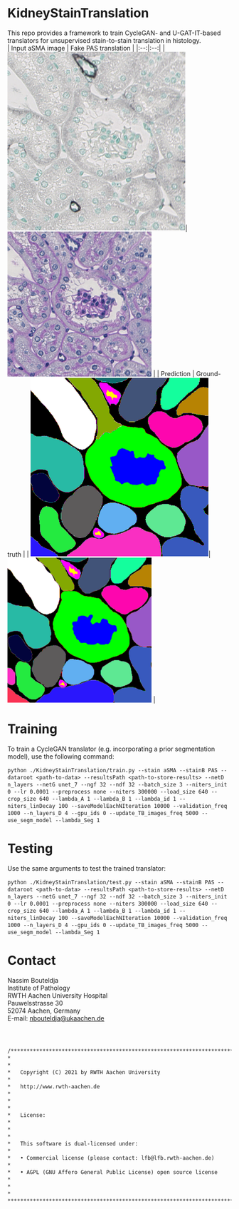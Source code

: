 # KidneyStainTranslation
This repo provides a framework to train CycleGAN- and U-GAT-IT-based translators for unsupervised stain-to-stain translation in histology.
<br>
| Input aSMA image | Fake PAS translation |
|:--:|:--:|
| <img src="https://github.com/NBouteldja/KidneyStainTranslation/blob/main/exemplaryResults/aSMA_image.png?raw=true" width="400">| <img src="https://github.com/NBouteldja/KidneyStainTranslation/blob/main/exemplaryResults/fakePAS_translation.png?raw=true" width="324"> |
| Prediction | Ground-truth |
| <img src="https://github.com/NBouteldja/KidneyStainTranslation/blob/main/exemplaryResults/prediction.png?raw=true" width="400">| <img src="https://github.com/NBouteldja/KidneyStainTranslation/blob/main/exemplaryResults/groundtruth.png?raw=true" width="324"> |

# Training
To train a CycleGAN translator (e.g. incorporating a prior segmentation model), use the following command:
```
python ./KidneyStainTranslation/train.py --stain aSMA --stainB PAS --dataroot <path-to-data> --resultsPath <path-to-store-results> --netD n_layers --netG unet_7 --ngf 32 --ndf 32 --batch_size 3 --niters_init 0 --lr 0.0001 --preprocess none --niters 300000 --load_size 640 --crop_size 640 --lambda_A 1 --lambda_B 1 --lambda_id 1 --niters_linDecay 100 --saveModelEachNIteration 10000 --validation_freq 1000 --n_layers_D 4 --gpu_ids 0 --update_TB_images_freq 5000 --use_segm_model --lambda_Seg 1
```

# Testing
Use the same arguments to test the trained translator:
```
python ./KidneyStainTranslation/test.py --stain aSMA --stainB PAS --dataroot <path-to-data> --resultsPath <path-to-store-results> --netD n_layers --netG unet_7 --ngf 32 --ndf 32 --batch_size 3 --niters_init 0 --lr 0.0001 --preprocess none --niters 300000 --load_size 640 --crop_size 640 --lambda_A 1 --lambda_B 1 --lambda_id 1 --niters_linDecay 100 --saveModelEachNIteration 10000 --validation_freq 1000 --n_layers_D 4 --gpu_ids 0 --update_TB_images_freq 5000 --use_segm_model --lambda_Seg 1
```

# Contact
Nassim Bouteldja<br>
Institute of Pathology<br>
RWTH Aachen University Hospital<br>
Pauwelsstrasse 30<br>
52074 Aachen, Germany<br>
E-mail: 	nbouteldja@ukaachen.de<br>
<br>

#
    /**************************************************************************
    *                                                                         *
    *   Copyright (C) 2021 by RWTH Aachen University                          *
    *   http://www.rwth-aachen.de                                             *
    *                                                                         *
    *   License:                                                              *
    *                                                                         *
    *   This software is dual-licensed under:                                 *
    *   • Commercial license (please contact: lfb@lfb.rwth-aachen.de)         *
    *   • AGPL (GNU Affero General Public License) open source license        *
    *                                                                         *
    ***************************************************************************/     
